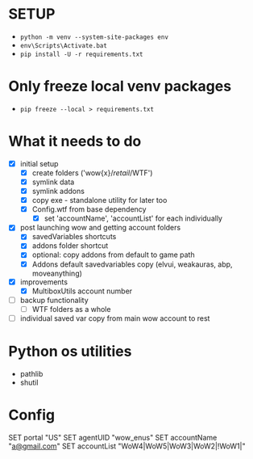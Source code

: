 # SETUP

- `python -m venv --system-site-packages env`
- `env\Scripts\Activate.bat`
- `pip install -U -r requirements.txt`

# Only freeze local venv packages

- `pip freeze --local > requirements.txt`

# What it needs to do

- [x] initial setup
  - [x] create folders ('wow{x}/_retail_/WTF')
  - [x] symlink data
  - [x] symlink addons
  - [x] copy exe - standalone utility for later too
  - [x] Config.wtf from base dependency
    - [x] set 'accountName', 'accountList' for each individually
- [x] post launching wow and getting account folders
  - [x] savedVariables shortcuts
  - [x] addons folder shortcut
  - [x] optional: copy addons from default to game path
  - [x] Addons default savedvariables copy (elvui, weakauras, abp, moveanything)
- [x] improvements
  - [x] MultiboxUtils account number
- [ ] backup functionality
  - [ ] WTF folders as a whole
- [ ] individual saved var copy from main wow account to rest

# Python os utilities

- pathlib
- shutil

# Config

SET portal "US"
SET agentUID "wow_enus"
SET accountName "a@gmail.com"
SET accountList "WoW4|WoW5|WoW3|WoW2|!WoW1|"
